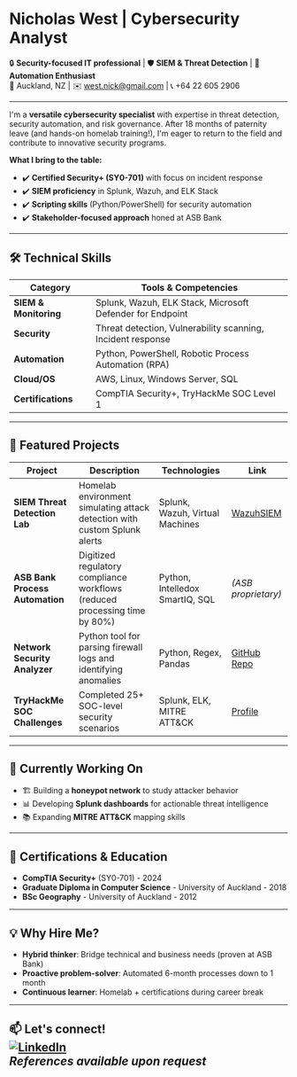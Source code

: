 # Nicholas West | Cybersecurity Analyst

🔒 **Security-focused IT professional** | 🛡️ **SIEM & Threat Detection** | 🤖 **Automation Enthusiast**  
📍 Auckland, NZ | ✉️ [west.nick@gmail.com](mailto:west.nick@gmail.com) | 📞 +64 22 605 2906  

---
I'm a **versatile cybersecurity specialist** with expertise in threat detection, security automation, and risk governance. After 18 months of paternity leave (and hands-on homelab training!), I'm eager to return to the field and contribute to innovative security programs.

**What I bring to the table:**
- ✔️ **Certified Security+ (SY0-701)** with focus on incident response
- ✔️ **SIEM proficiency** in Splunk, Wazuh, and ELK Stack
- ✔️ **Scripting skills** (Python/PowerShell) for security automation
- ✔️ **Stakeholder-focused approach** honed at ASB Bank

---

## 🛠️ Technical Skills

| **Category**       | **Tools & Competencies** |
|--------------------|-------------------------|
| **SIEM & Monitoring** | Splunk, Wazuh, ELK Stack, Microsoft Defender for Endpoint |
| **Security**       | Threat detection, Vulnerability scanning, Incident response |
| **Automation**     | Python, PowerShell, Robotic Process Automation (RPA) |
| **Cloud/OS**       | AWS, Linux, Windows Server, SQL |
| **Certifications** | CompTIA Security+, TryHackMe SOC Level 1 |

---

## 🚀 Featured Projects

| Project | Description | Technologies | Link |
|---------|-------------|--------------|------|
| **SIEM Threat Detection Lab** | Homelab environment simulating attack detection with custom Splunk alerts | Splunk, Wazuh, Virtual Machines | [WazuhSIEM](https://github.com/ValidGoodCool/WazuhSIEMIntro) |
| **ASB Bank Process Automation** | Digitized regulatory compliance workflows (reduced processing time by 80%) | Python, Intelledox SmartIQ, SQL | *(ASB proprietary)* |
| **Network Security Analyzer** | Python tool for parsing firewall logs and identifying anomalies | Python, Regex, Pandas | [GitHub Repo](#) |
| **TryHackMe SOC Challenges** | Completed 25+ SOC-level security scenarios | Splunk, ELK, MITRE ATT&CK | [Profile](https://tryhackme.com/p/Parasaurolophus) |

---

## 📌 Currently Working On
- 🏗️ Building a **honeypot network** to study attacker behavior
- 📊 Developing **Splunk dashboards** for actionable threat intelligence
- 📚 Expanding **MITRE ATT&CK** mapping skills

---

## 📜 Certifications & Education
- **CompTIA Security+** (SY0-701) - 2024
- **Graduate Diploma in Computer Science** - University of Auckland - 2018
- **BSc Geography** - University of Auckland - 2012

---

## 💡 Why Hire Me?
- **Hybrid thinker**: Bridge technical and business needs (proven at ASB Bank)
- **Proactive problem-solver**: Automated 6-month processes down to 1 month
- **Continuous learner**: Homelab + certifications during career break

---

📫 **Let's connect!**  
[![LinkedIn](https://img.shields.io/badge/LinkedIn-0077B5?style=for-the-badge&logo=linkedin&logoColor=white)](https://www.linkedin.com/in/nicholaswestnz/)  
*References available upon request*
---
